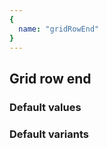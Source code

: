 ```yaml
---
{
  name: "gridRowEnd"
}
---
```


## Grid row end

### Default values
<!-- defaults.values.start -->

<!-- defaults.values.end -->


### Default variants
<!-- defaults.variants.start -->

<!-- defaults.variants.end -->
